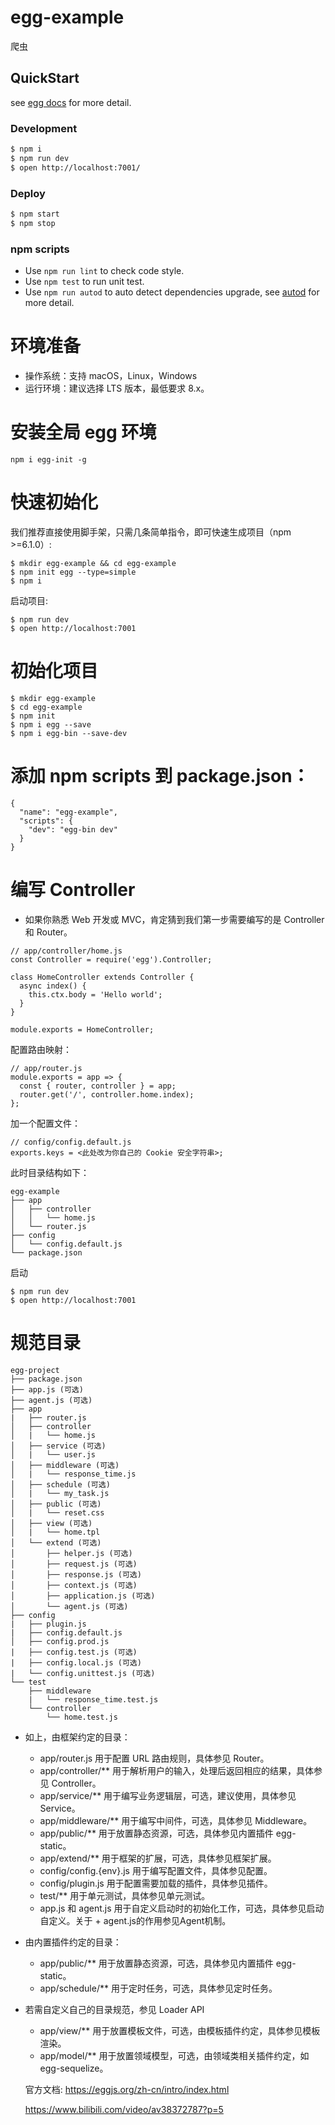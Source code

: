 # egg-example

爬虫

## QuickStart

<!-- add docs here for user -->

see [egg docs][egg] for more detail.

### Development

```bash
$ npm i
$ npm run dev
$ open http://localhost:7001/
```

### Deploy

```bash
$ npm start
$ npm stop
```

### npm scripts

- Use `npm run lint` to check code style.
- Use `npm test` to run unit test.
- Use `npm run autod` to auto detect dependencies upgrade, see [autod](https://www.npmjs.com/package/autod) for more detail.


[egg]: https://eggjs.org


# 环境准备
+ 操作系统：支持 macOS，Linux，Windows
+ 运行环境：建议选择 LTS 版本，最低要求 8.x。

# 安装全局 egg 环境
```
npm i egg-init -g
```

# 快速初始化
我们推荐直接使用脚手架，只需几条简单指令，即可快速生成项目（npm >=6.1.0）:

````
$ mkdir egg-example && cd egg-example
$ npm init egg --type=simple
$ npm i
````
启动项目:
````
$ npm run dev
$ open http://localhost:7001
````

# 初始化项目

````
$ mkdir egg-example
$ cd egg-example
$ npm init
$ npm i egg --save
$ npm i egg-bin --save-dev
````

# 添加 npm scripts 到 package.json：

````
{
  "name": "egg-example",
  "scripts": {
    "dev": "egg-bin dev"
  }
}
````

# 编写 Controller
+ 如果你熟悉 Web 开发或 MVC，肯定猜到我们第一步需要编写的是 Controller 和 Router。

````
// app/controller/home.js
const Controller = require('egg').Controller;

class HomeController extends Controller {
  async index() {
    this.ctx.body = 'Hello world';
  }
}

module.exports = HomeController;
````
配置路由映射：
````
// app/router.js
module.exports = app => {
  const { router, controller } = app;
  router.get('/', controller.home.index);
};
````
加一个配置文件：
```
// config/config.default.js
exports.keys = <此处改为你自己的 Cookie 安全字符串>;
```
此时目录结构如下：

```
egg-example
├── app
│   ├── controller
│   │   └── home.js
│   └── router.js
├── config
│   └── config.default.js
└── package.json
```
启动
```
$ npm run dev
$ open http://localhost:7001
```

# 规范目录
```
egg-project
├── package.json
├── app.js (可选)
├── agent.js (可选)
├── app
|   ├── router.js
│   ├── controller
│   |   └── home.js
│   ├── service (可选)
│   |   └── user.js
│   ├── middleware (可选)
│   |   └── response_time.js
│   ├── schedule (可选)
│   |   └── my_task.js
│   ├── public (可选)
│   |   └── reset.css
│   ├── view (可选)
│   |   └── home.tpl
│   └── extend (可选)
│       ├── helper.js (可选)
│       ├── request.js (可选)
│       ├── response.js (可选)
│       ├── context.js (可选)
│       ├── application.js (可选)
│       └── agent.js (可选)
├── config
|   ├── plugin.js
|   ├── config.default.js
│   ├── config.prod.js
|   ├── config.test.js (可选)
|   ├── config.local.js (可选)
|   └── config.unittest.js (可选)
└── test
    ├── middleware
    |   └── response_time.test.js
    └── controller
        └── home.test.js
```

+ 如上，由框架约定的目录：

  + app/router.js 用于配置 URL 路由规则，具体参见 Router。
  + app/controller/** 用于解析用户的输入，处理后返回相应的结果，具体参见 Controller。
  + app/service/** 用于编写业务逻辑层，可选，建议使用，具体参见 Service。
  + app/middleware/** 用于编写中间件，可选，具体参见 Middleware。
  + app/public/** 用于放置静态资源，可选，具体参见内置插件 egg-static。
  + app/extend/** 用于框架的扩展，可选，具体参见框架扩展。
  + config/config.{env}.js 用于编写配置文件，具体参见配置。
  + config/plugin.js 用于配置需要加载的插件，具体参见插件。
  + test/** 用于单元测试，具体参见单元测试。
  + app.js 和 agent.js 用于自定义启动时的初始化工作，可选，具体参见启动自定义。关于 + agent.js的作用参见Agent机制。
+ 由内置插件约定的目录：

  + app/public/** 用于放置静态资源，可选，具体参见内置插件 egg-static。
  + app/schedule/** 用于定时任务，可选，具体参见定时任务。
+ 若需自定义自己的目录规范，参见 Loader API

  + app/view/** 用于放置模板文件，可选，由模板插件约定，具体参见模板渲染。
  + app/model/** 用于放置领域模型，可选，由领域类相关插件约定，如 egg-sequelize。

  官方文档: https://eggjs.org/zh-cn/intro/index.html

  https://www.bilibili.com/video/av38372787?p=5